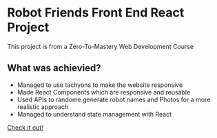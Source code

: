 <h1> Robot Friends Front End React Project </h1>

  <p>This project is from a Zero-To-Mastery Web Development Course<p>
  
<h2>What was achievied?</h2>
  
  <ul>
  <li>Managed to use tachyons to make the website responsive</li>
  <li>Made React Components which are responsive and reusable</li>
  <li>Used APIs to randome generate robot names and Photos for a more realistic approach</li>
  <li>Managed to understand state management with React</li>
  </ul>


<a href="https://janmichaelse.github.io/RobotFriends/">Check it out!</a>
